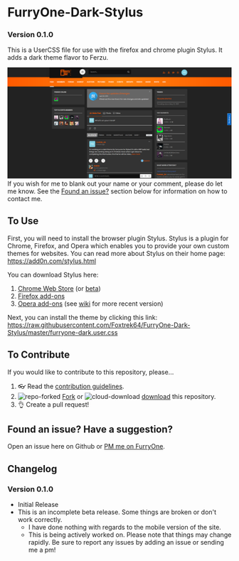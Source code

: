 # FurryOne-Dark-Stylus
### Version 0.1.0
This is a UserCSS file for use with the firefox and chrome plugin Stylus. It adds a dark theme flavor to Ferzu.

![FurryOne-Dark-Theme](https://raw.githubusercontent.com/Foxtrek64/FurryOne-Dark-Stylus/master/furryone%20dark%20theme.png)
If you wish for me to blank out your name or your comment, please do let me know. See the [Found an issue?](#found-an-issue-have-a-suggestion) section below for information on how to contact me.

## To Use 
First, you will need to install the browser plugin Stylus. Stylus is a plugin for Chrome, Firefox, and Opera which enables you to provide your own custom themes for websites. You can read more about Stylus on their home page: https://add0n.com/stylus.html

You can download Stylus here:
1. [Chrome Web Store](https://chrome.google.com/webstore/detail/stylus/clngdbkpkpeebahjckkjfobafhncgmne) (or [beta](https://chrome.google.com/webstore/detail/stylus-beta/apmmpaebfobifelkijhaljbmpcgbjbdo))
2. [Firefox add-ons](https://addons.mozilla.org/firefox/addon/styl-us/)
3. [Opera add-ons](https://addons.opera.com/extensions/details/stylus/) (see [wiki](https://github.com/openstyles/stylus/wiki/Opera,-Outdated-Stylus) for more recent version)

Next, you can install the theme by clicking this link:
https://raw.githubusercontent.com/Foxtrek64/FurryOne-Dark-Stylus/master/furryone-dark.user.css

## To Contribute
If you would like to contribute to this repository, please...

1. 👓 Read the [contribution guidelines](./.github/CONTRIBUTING.md).
1. ![repo-forked](https://user-images.githubusercontent.com/136959/42383736-c4cb0db8-80fd-11e8-91ca-12bae108bccc.png) [Fork](https://github.com/Foxtrek64/FurryOne-Dark-Stylus/fork) or ![cloud-download](https://user-images.githubusercontent.com/136959/42401932-9ee9cae0-813d-11e8-8691-16e29a85d3b9.png) [download](https://github.com/Foxtrek64/FurryOne-Dark-Stylus/archive/master.zip) this repository.
1. 👌 Create a pull request!

## Found an issue? Have a suggestion?
Open an issue here on Github or [PM me on FurryOne](https://furry.one/Foxtrek_64).

## Changelog

### Version 0.1.0
  - Initial Release
  - This is an incomplete beta release. Some things are broken or don't work correctly.
    - I have done nothing with regards to the mobile version of the site.
    - This is being actively worked on. Please note that things may change rapidly. Be sure to report any issues by adding an issue or sending me a pm!
